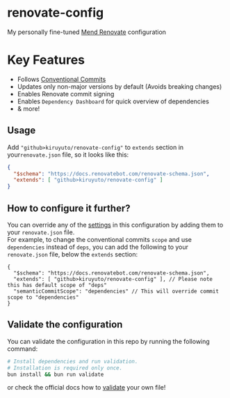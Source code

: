 # renovate-config
My personally fine-tuned [Mend Renovate](https://www.mend.io/renovate-free/) configuration

# Key Features
- Follows [Conventional Commits](https://www.conventionalcommits.org/en/v1.0.0/)
- Updates only non-major versions by default (Avoids breaking changes)
- Enables Renovate commit signing
- Enables `Dependency Dashboard` for quick overview of dependencies
- & more!

## Usage
Add `"github>kiruyuto/renovate-config"` to `extends` section in your`renovate.json` file, so it looks like this:
```json
{
  "$schema": "https://docs.renovatebot.com/renovate-schema.json",
  "extends": [ "github>kiruyuto/renovate-config" ]
}
```

## How to configure it further?
You can override any of the [settings](https://docs.renovatebot.com/configuration-options/) in this configuration by adding them to your `renovate.json` file.  
For example, to change the conventional commits `scope` and use `dependencies` instead of `deps`, you can add the following to your `renovate.json` file, below the `extends` section:
```jsonc
{
  "$schema": "https://docs.renovatebot.com/renovate-schema.json",
  "extends": [ "github>kiruyuto/renovate-config" ], // Please note this has default scope of "deps"
  "semanticCommitScope": "dependencies" // This will override commit scope to "dependencies"
}
```

## Validate the configuration
You can validate the configuration in this repo by running the following command:
```bash
# Install dependencies and run validation. 
# Installation is required only once.
bun install && bun run validate
```
or check the official docs how to [validate](https://docs.renovatebot.com/config-validation/) your own file!

